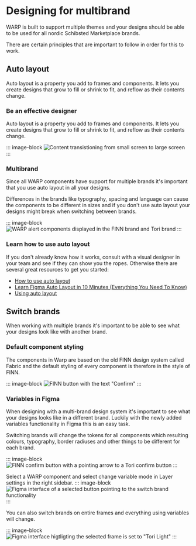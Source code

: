 # Designing for multibrand
WARP is built to support multiple themes and your designs should be able to be used for all nordic Schibsted Marketplace brands.

There are certain principles that are important to follow in order for this to work.

## Auto layout
Auto layout is a property you add to frames and components. It lets you create designs that grow to fill or shrink to fit, and reflow as their contents change.

### Be an effective designer
Auto layout is a property you add to frames and components. It lets you create designs that grow to fill or shrink to fit, and reflow as their contents change.

::: image-block
![Content transistioning from small screen to large screen](/images/get-started/be-an-effective-designer.png)
:::

### Multibrand
Since all WARP components have support for multiple brands it's important that you use auto layout in all your designs.

Differences in the brands like typography, spacing and language can cause the components to be different in sizes and if you don't use auto layout your designs might break when switching between brands.

::: image-block
![WARP alert components displayed in the FINN brand and Tori brand](/images/get-started/multibrand-alerts.png)
:::

### Learn how to use auto layout
If you don't already know how it works, consult with a visual designer in your team and see if they can show you the ropes. Otherwise there are several great resources to get you started:

- [How to use auto layout](https://www.figma.com/file/exuWKnSIbdxvMBCRdyl6A9/Auto-layout-Guidelines?type=design&node-id=0-1&mode=design)
- [Learn Figma Auto Layout in 10 Minutes (Everything You Need To Know)](https://www.youtube.com/watch?v=To_ADCVSg5g)
- [Using auto layout](https://help.figma.com/hc/en-us/articles/5731482952599-Using-auto-layout)


## Switch brands
When working with multiple brands it's important to be able to see what your designs look like with another brand.

### Default component styling
The components in Warp are based on the old FINN design system called Fabric and the default styling of every component is therefore in the style of FINN.

::: image-block
![FINN button with the text "Confirm"](/images/get-started/default-component-styling.png)
:::

### Variables in Figma
When designing with a multi-brand design system it's important to see what your designs looks like in a different brand. Luckily with the newly added variables functionality in Figma this is an easy task.

Switching brands will change the tokens for all components which resulting colours, typography, border radiuses and other things to be different for each brand.

::: image-block
![FINN confirm button with a pointing arrow to a Tori confirm button](/images/get-started/variables-in-figma.png)
:::

Select a WARP component and select change variable mode in Layer settings in the right sidebar.
::: image-block
![Figma interface of a selected button pointing to the switch brand functionality](/images/get-started/variables-in-figma2.png)
:::

You can also switch brands on entire frames and everything using variables will change.

::: image-block
![Figma interface higtligting the selected frame is set to "Tori Light"](/images/get-started/variables-in-figma3.png)
:::

